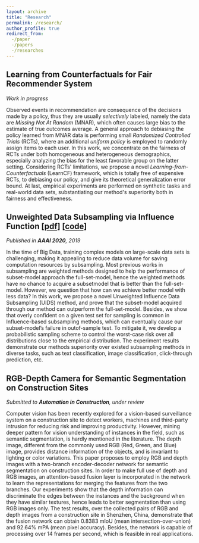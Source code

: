 ```yaml
---
layout: archive
title: "Research"
permalink: /research/
author_profile: true
redirect_from:
  -/paper
  -/papers
  -/researches
---
```


## Learning from Counterfactuals for Fair Recommender System
*Work in progress*

Observed events in recommendation are consequence of the decisions made by a policy, thus they are usually *selectively* labeled, namely the data are *Missing Not At Random* (MNAR), which often causes large bias to the estimate of true outcomes average. A general approach to debiasing the policy learned from MNAR data is performing small *Randomized Controlled Trials*  (RCTs), where an additional *uniform policy* is employed to randomly assign items to each user. In this work, we concentrate on the fairness of RCTs under both homogeneous and heterogeneous demographics, especially analyzing the bias for the least favorable group on the latter setting. Considering RCTs' limitations, we propose a novel *Learning-from-Counterfactuals* (LearnCF) framework, which is totally free of expensive RCTs, to debiasing our policy, and give its theoretical generalization error bound. At last, empirical experiments are performed on synthetic tasks and real-world data sets, substantiating our method's superiority both in fairness and effectiveness.

## Unweighted Data Subsampling via Influence Function [[pdf]](https://arxiv.org/abs/1912.01321) [[code]](https://github.com/RyanWangZf/Influence_Subsampling)
*Published in **AAAI 2020**, 2019*

In the time of Big Data, training complex models on large-scale data sets is challenging, making it appealing to reduce data volume for saving computation resources by subsampling. Most previous works in subsampling
are weighted methods designed to help the performance of subset-model approach the full-set-model, hence the weighted methods have no chance to acquire a subsetmodel that is better than the full-set-model. However, we question that how can we achieve better model with less data? In this work, we propose a novel Unweighted Influence Data Subsampling (UIDS) method, and prove that the subset-model acquired through our method can outperform the full-set-model. Besides, we show that overly confident on a given test set for sampling is common in Influence-based subsampling methods, which can eventually cause our subset-model’s failure in outof-sample test. To mitigate it, we develop a probabilistic sampling scheme to control the worst-case risk over all distributions close to the empirical distribution. The experiment results demonstrate our methods superiority over existed subsampling methods in diverse tasks, such as text classification, image classification, click-through prediction, etc.

## RGB-Depth Camera for Semantic Segmentation on Construction Sites
*Submitted to **Automation in Construction**, under review*

Computer vision has been recently explored for a vision-based surveillance system on a construction site to detect workers, machines and third-party intrusion for reducing risk and improving productivity. However, mining deeper pattern for vision understanding of instances in the field, such as semantic segmentation, is hardly mentioned in the literature. The depth image, different from the commonly used RGB (Red, Green, and Blue) image, provides distance information of the objects, and is invariant to lighting or color variations. This paper proposes to employ RGB and depth images with a two-branch encoder-decoder network for semantic segmentation on construction sites. In order to make full use of depth and RGB images, an attention-based fusion layer is incorporated in the network to learn the representations for merging the features from the two branches. Our experiments show that the depth information can discriminate the edges between the instances and the background when they have similar textures, hence leads to better segmentation than using RGB images only. The test results, over the collected pairs of RGB and depth images from a construction site in Shenzhen, China, demonstrate that the fusion network can obtain $0.8383$ mIoU (mean intersection-over-union) and $92.64\%$ mPA (mean pixel accuracy). Besides, the network is capable of processing over $14$ frames per second, which is feasible in real applications.